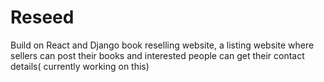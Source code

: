 # Reseed
Build on React and Django
book reselling website, a listing website where sellers can post their books and interested people can get their contact details( currently working on this)

